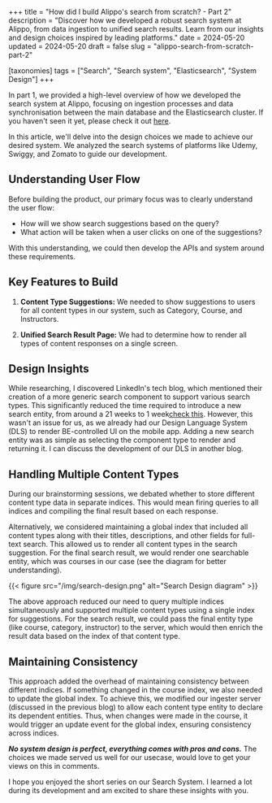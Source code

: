 +++
title = "How did I build Alippo's search from scratch? - Part 2"
description = "Discover how we developed a robust search system at Alippo, from data ingestion to unified search results. Learn from our insights and design choices inspired by leading platforms."
date = 2024-05-20
updated = 2024-05-20
draft = false
slug = "alippo-search-from-scratch-part-2"

[taxonomies]
tags = ["Search", "Search system", "Elasticsearch", "System Design"]
+++

In part 1, we provided a high-level overview of how we developed the search system at Alippo, focusing on ingestion processes and data synchronisation between the main database and the Elasticsearch cluster. If you haven't seen it yet, please check it out [here](https://sumittiware.dev/post/how-did-i-build-alippos-search-from-scratch-part-1/).

In this article, we'll delve into the design choices we made to achieve our desired system. We analyzed the search systems of platforms like Udemy, Swiggy, and Zomato to guide our development.

## Understanding User Flow

Before building the product, our primary focus was to clearly understand the user flow:

- How will we show search suggestions based on the query?
- What action will be taken when a user clicks on one of the suggestions?

With this understanding, we could then develop the APIs and system around these requirements.


## Key Features to Build

1. **Content Type Suggestions:** We needed to show suggestions to users for all content types in our system, such as Category, Course, and Instructors.

2. **Unified Search Result Page:** We had to determine how to render all types of content responses on a single screen.

## Design Insights

While researching, I discovered LinkedIn's tech blog, which mentioned their creation of a more generic search component to support various search types. This significantly reduced the time required to introduce a new search entity, from around a 21 weeks to 1 week[check this](https://arc.net/l/quote/efqbspot). However, this wasn't an issue for us, as we already had our Design Language System (DLS) to render BE-controlled UI on the mobile app. Adding a new search entity was as simple as selecting the component type to render and returning it. I can discuss the development of our DLS in another blog.

## Handling Multiple Content Types

During our brainstorming sessions, we debated whether to store different content type data in separate indices. This would mean firing queries to all indices and compiling the final result based on each response.

Alternatively, we considered maintaining a global index that included all content types along with their titles, descriptions, and other fields for full-text search. This allowed us to render all content types in the search suggestion. For the final search result, we would render one searchable entity, which was courses in our case (see the diagram for better understanding).

{{< figure src="/img/search-design.png" alt="Search Design diagram" >}}

The above approach reduced our need to query multiple indices simultaneously and supported multiple content types using a single index for suggestions. For the search result, we could pass the final entity type (like course, category, instructor) to the server, which would then enrich the result data based on the index of that content type.

## Maintaining Consistency

This approach added the overhead of maintaining consistency between different indices. If something changed in the course index, we also needed to update the global index. To achieve this, we modified our ingester server (discussed in the previous blog) to allow each content type entity to declare its dependent entities. Thus, when changes were made in the course, it would trigger an update event for the global index, ensuring consistency across indices.

**_No system design is perfect, everything comes with pros and cons._** The choices we made served us well for our usecase, would love to get your views on this in comments.

I hope you enjoyed the short series on our Search System. I learned a lot during its development and am excited to share these insights with you.